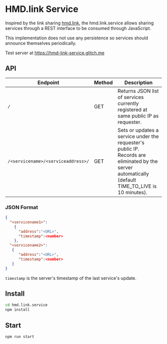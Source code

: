 # HMD.link Service

Inspired by the link sharing [hmd.link](mattrossman/hmd-link), the hmd.link.service allows sharing services through a REST interface to be consumed through JavaScript.
 
This implementation does not use any persistence so services should announce themselves periodically.

Test server at https://hmd-link-service.glitch.me

## API


| Endpoint | Method | Description                                                                                                                                         |
|------|--------|-----------------------------------------------------------------------------------------------------------------------------------------------------|
| `/`  | GET    | Returns JSON list of services currently registered at same public IP as requester.                                                                  |
| `/<servicename>/<serviceaddress>/` | GET | Sets or updates a service under the requester's public IP. Records are eliminated by the server automatically (default TIME_TO_LIVE is 10 minutes). |

### JSON Format

```json
{
  "<servicename1>":
    {
      "address":"<URL>",
      "timestamp":<number>
    },
  "<servicename2>":
   {
      "address":"<URL>",
      "timestamp":<number>
   }
}
```

`timestamp` is the server's timestamp of the last service's update.


## Install
```bash
cd hmd.link.service
npm install
```

## Start
```bash
npm run start
```